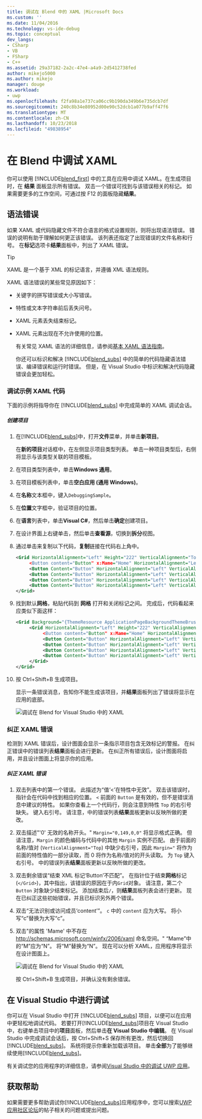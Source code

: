 ```yaml
---
title: 调试在 Blend 中的 XAML |Microsoft Docs
ms.custom: ''
ms.date: 11/04/2016
ms.technology: vs-ide-debug
ms.topic: conceptual
dev_langs:
- CSharp
- VB
- FSharp
- C++
ms.assetid: 29a37182-2a2c-47e4-a4a9-2d5412738fed
author: mikejo5000
ms.author: mikejo
manager: douge
ms.workload:
- uwp
ms.openlocfilehash: f2fa98a1e737ca06cc9b190da349b6e735dcb7df
ms.sourcegitcommit: 240c8b34e80952d00e90c52dcb1a077b9aff47f6
ms.translationtype: MT
ms.contentlocale: zh-CN
ms.lasthandoff: 10/23/2018
ms.locfileid: "49838954"
---
```

# <a name="debug-xaml-in-blend"></a>在 Blend 中调试 XAML
你可以使用 [!INCLUDE[blend_first](../debugger/includes/blend_first_md.md)] 中的工具在应用中调试 XAML。在生成项目时，在 **结果** 面板显示所有错误。 双击一个错误可找到与该错误相关的标记。 如果需要更多的工作空间，可通过按 F12 的面板隐藏**结果**。  

## <a name="syntax-errors"></a>语法错误  
 如果 XAML 或代码隐藏文件不符合语言的格式设置规则，则将出现语法错误。 错误的说明有助于理解如何更正该错误。 该列表还指定了出现错误的文件名称和行号。 在**标记**选项卡**结果**面板中，列出了 XAML 错误。  

> [!TIP]
>  XAML 是一个基于 XML 的标记语言，并遵循 XML 语法规则。  

 XAML 语法错误的某些常见原因如下：  

- 关键字的拼写错误或大小写错误。  

- 特性或文本字符串前后丢失问号。  

- XAML 元素丢失结束标记。  

- XAML 元素出现在不允许使用的位置。  

  有关常见 XAML 语法的详细信息，请参阅[基本 XAML 语法指南](http://go.microsoft.com/fwlink/?LinkId=329942)。  

  你还可以标识和解决 [!INCLUDE[blend_subs](../debugger/includes/blend_subs_md.md)] 中的简单的代码隐藏语法错误、编译错误和运行时错误。 但是，在 Visual Studio 中标识和解决代码隐藏错误会更加轻松。  

### <a name="debugging-sample-xaml-code"></a>调试示例 XAML 代码  
 下面的示例将指导你在 [!INCLUDE[blend_subs](../debugger/includes/blend_subs_md.md)] 中完成简单的 XAML 调试会话。  

##### <a name="to-create-a-project"></a>创建项目  

1. 在[!INCLUDE[blend_subs](../debugger/includes/blend_subs_md.md)]中，打开**文件**菜单，并单击**新项目**。  

    在**新的项目**对话框中，在左侧显示项目类型列表。 单击一种项目类型后，右侧将显示与该类型关联的项目模板。  

2. 在项目类型列表中，单击**Windows 通用**。  

3. 在项目模板列表中，单击**空白应用 (通用 Windows)**。  

4. 在**名称**文本框中，键入`DebuggingSample`。  

5. 在**位置**文字框中，验证项目的位置。  

6. 在**语言**列表中，单击**Visual C#**，然后单击**确定**创建项目。  

7. 在设计界面上右键单击，然后单击**查看源**，切换到**拆分**视图。  

8. 通过单击来复制以下代码，**复制**链接在代码右上角中。  

   ```xml
   <Grid HorizontalAlignment="Left" Height="222" VerticalAlignment="Top>  
        <Button content="Button" x:Mame="Home" HorizontalAlignment="Left" VerticalAlignment="Top"/>  
        <Button Content="Button" HorizontalAlignment="Left" VerticalAlignment="Top" Margin="0,38,0,0">  
        <Button Content="Button" HorizontalAlignment="Left" VerticalAlignment="Top" Margin="0,75,0,0"/>  
        <Button Content="Button" HorizontalAlignment="Left" VerticalAlignment="Top" Margin="0,112,0,0"/>  
        <Button Content="Button" HorizontalAlignment="Left" VerticalAlignment="Top Margin="0,149,0,0"/>  
   </Grid>  
   ```  

9. 找到默认**网格**，粘贴代码到 **网格** 打开和关闭标记之间。 完成后，代码看起来应类似下面这样：  

    ```xml
    <Grid Background="{ThemeResource ApplicationPageBackgroundThemeBrush}">  
         <Grid HorizontalAlignment="Left" Height="222" VerticalAlignment="Top>  
              <Button content="Button" x:Mame="Home" HorizontalAlignment="Left" VerticalAlignment="Top"/>  
              <Button Content="Button" HorizontalAlignment="Left" VerticalAlignment="Top" Margin="0,38,0,0">  
              <Button Content="Button" HorizontalAlignment="Left" VerticalAlignment="Top" Margin="0,75,0,0"/>  
              <Button Content="Button" HorizontalAlignment="Left" VerticalAlignment="Top" Margin="0,112,0,0"/>  
              <Button Content="Button" HorizontalAlignment="Left" VerticalAlignment="Top Margin="0,149,0,0"/>  
         </Grid>  
    </Grid>  
    ```  

10. 按 Ctrl+Shift+B 生成项目。  

    显示一条错误消息，告知你不能生成该项目，并**结果**面板列出了错误将显示在应用的底部。  

    ![调试在 Blend for Visual Studio 中的 XAML](../debugger/media/blend_debugxaml_xaml.png "blend_debugXAML_XAML")  

### <a name="resolving-xaml-errors"></a>纠正 XAML 错误  
 检测到 XAML 错误后，设计图面会显示一条指示项目包含无效标记的警报。 在纠正错误中的错误列表**结果**面板会进行更新。 在纠正所有错误后，设计图面将启用，并且设计图面上将显示你的应用。  

##### <a name="to-resolve-the-xaml-errors"></a>纠正 XAML 错误  

1. 双击列表中的第一个错误。 此描述为“值‘<’在特性中无效”。 双击该错误时，指针会在代码中找到相应的位置。 `<` 前面的 `Button` 是有效的，但不是错误消息中建议的特性。 如果你查看上一个代码行，则会注意到特性 `Top` 的右引号缺失。 键入右引号。 请注意，中的错误列表**结果**面板更新以反映所做的更改。  

2. 双击描述"'0' 无效的名称开头。" `Margin="0,149,0,0"` 将显示格式正确。 但请注意，`Margin` 的颜色编码与代码中的其他 `Margin` 实例不匹配。 由于前面的名称/值对 (`VerticalAlignment="Top`) 中缺少右引号，因此 `Margin="` 将作为前面的特性值的一部分读取，而 0 将作为名称/值对的开头读取。 为 `Top` 键入右引号。 中的错误列表**结果**面板更新以反映所做的更改。  

3. 双击剩余错误“结束 XML 标记‘Button’不匹配”。 在指针位于结束**网格**标记 (`</Grid>`)，其中指出，该错误的原因在于内`Grid`对象。 请注意，第二个 `Button` 对象缺少结束标记。 添加结束后`/`，则**结果**面板列表会进行更新。 现在已纠正这些初始错误，并且已标识另外两个错误。  

4. 双击“无法识别或访问成员‘content’”。 `c` 中的 `content` 应为大写。 将小写“c”替换为大写“c”。  

5. 双击"的属性 'Mame' 中不存在 <http://schemas.microsoft.com/winfx/2006/xaml> 命名空间。" “Mame”中的“M”应为“N”。 将“M”替换为“N”。 现在可以分析 XAML，应用程序将显示在设计图面上。  

    ![调试在 Blend for Visual Studio 中的 XAML](../debugger/media/blend_debugartboard_xaml.png "blend_debugArtboard_XAML")  

    按 Ctrl+Shift+B 生成项目，并确认没有剩余错误。  

## <a name="debugging-in-visual-studio"></a>在 Visual Studio 中进行调试  
 你可以在 Visual Studio 中打开 [!INCLUDE[blend_subs](../debugger/includes/blend_subs_md.md)] 项目，以便可以在应用中更轻松地调试代码。 若要打开[!INCLUDE[blend_subs](../debugger/includes/blend_subs_md.md)]项目在 Visual Studio 中，右键单击项目中的**项目**面板，然后单击**在 Visual Studio 中编辑**。 在 Visual Studio 中完成调试会话后，按 Ctrl+Shift+S 保存所有更改，然后切换回 [!INCLUDE[blend_subs](../debugger/includes/blend_subs_md.md)]。 系统将提示你重新加载该项目。 单击**全部**为了能够继续使用[!INCLUDE[blend_subs](../debugger/includes/blend_subs_md.md)]。  

 有关调试您的应用程序的详细信息，请参阅[Visual Studio 中的调试 UWP 应用](http://go.microsoft.com/fwlink/?LinkId=329944)。  

## <a name="getting-help"></a>获取帮助  
 如果需要更多帮助调试你[!INCLUDE[blend_subs](../debugger/includes/blend_subs_md.md)]应用程序中，您可以搜索[UWP 应用社区论坛](http://go.microsoft.com/fwlink/?LinkId=280308)的帖子相关的问题或提出问题。
